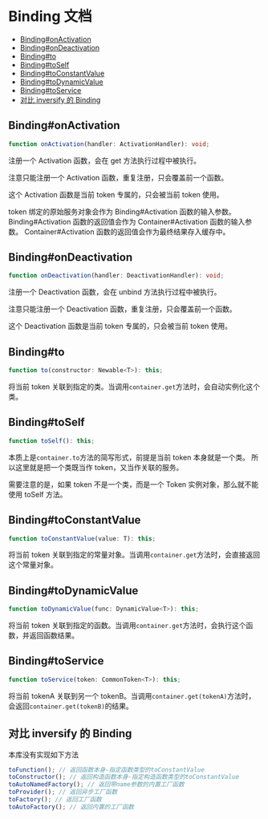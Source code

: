 # Binding 文档

- [Binding#onActivation](#bindingonactivation)
- [Binding#onDeactivation](#bindingondeactivation)
- [Binding#to](#bindingto)
- [Binding#toSelf](#bindingtoself)
- [Binding#toConstantValue](#bindingtoconstantvalue)
- [Binding#toDynamicValue](#bindingtodynamicvalue)
- [Binding#toService](#bindingtoservice)
- [对比 inversify 的 Binding](#对比-inversify-的-binding)

## Binding#onActivation

```ts
function onActivation(handler: ActivationHandler): void;
```

注册一个 Activation 函数，会在 get 方法执行过程中被执行。

注意只能注册一个 Activation 函数，重复注册，只会覆盖前一个函数。

这个 Activation 函数是当前 token 专属的，只会被当前 token 使用。

token 绑定的原始服务对象会作为 Binding#Activation 函数的输入参数。
Binding#Activation 函数的返回值会作为 Container#Activation 函数的输入参数。
Container#Activation 函数的返回值会作为最终结果存入缓存中。

## Binding#onDeactivation

```ts
function onDeactivation(handler: DeactivationHandler): void;
```

注册一个 Deactivation 函数，会在 unbind 方法执行过程中被执行。

注意只能注册一个 Deactivation 函数，重复注册，只会覆盖前一个函数。

这个 Deactivation 函数是当前 token 专属的，只会被当前 token 使用。

## Binding#to

```ts
function to(constructor: Newable<T>): this;
```

将当前 token 关联到指定的类。当调用`container.get`方法时，会自动实例化这个类。

## Binding#toSelf

```ts
function toSelf(): this;
```

本质上是`container.to`方法的简写形式，前提是当前 token 本身就是一个类。
所以这里就是把一个类既当作 token，又当作关联的服务。

需要注意的是，如果 token 不是一个类，而是一个 Token 实例对象，那么就不能使用 toSelf 方法。

## Binding#toConstantValue

```ts
function toConstantValue(value: T): this;
```

将当前 token 关联到指定的常量对象。当调用`container.get`方法时，会直接返回这个常量对象。

## Binding#toDynamicValue

```ts
function toDynamicValue(func: DynamicValue<T>): this;
```

将当前 token 关联到指定的函数。当调用`container.get`方法时，会执行这个函数，并返回函数结果。

## Binding#toService

```ts
function toService(token: CommonToken<T>): this;
```

将当前 tokenA 关联到另一个 tokenB。当调用`container.get(tokenA)`方法时，会返回`container.get(tokenB)`的结果。

## 对比 inversify 的 Binding

本库没有实现如下方法

```ts
toFunction(); // 返回函数本身-指定函数类型的toConstantValue
toConstructor(); // 返回构造函数本身-指定构造函数类型的toConstantValue
toAutoNamedFactory(); // 返回带name参数的内置工厂函数
toProvider(); // 返回异步工厂函数
toFactory(); // 返回工厂函数
toAutoFactory(); // 返回内置的工厂函数
```
